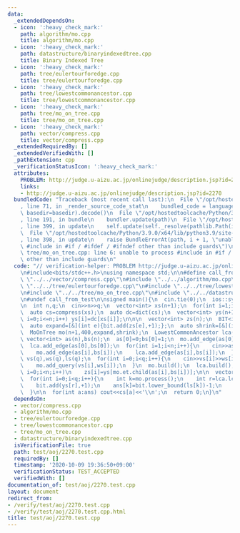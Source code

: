 ```yaml
---
data:
  _extendedDependsOn:
  - icon: ':heavy_check_mark:'
    path: algorithm/mo.cpp
    title: algorithm/mo.cpp
  - icon: ':heavy_check_mark:'
    path: datastructure/binaryindexedtree.cpp
    title: Binary Indexed Tree
  - icon: ':heavy_check_mark:'
    path: tree/eulertourforedge.cpp
    title: tree/eulertourforedge.cpp
  - icon: ':heavy_check_mark:'
    path: tree/lowestcommonancestor.cpp
    title: tree/lowestcommonancestor.cpp
  - icon: ':heavy_check_mark:'
    path: tree/mo_on_tree.cpp
    title: tree/mo_on_tree.cpp
  - icon: ':heavy_check_mark:'
    path: vector/compress.cpp
    title: vector/compress.cpp
  _extendedRequiredBy: []
  _extendedVerifiedWith: []
  _pathExtension: cpp
  _verificationStatusIcon: ':heavy_check_mark:'
  attributes:
    PROBLEM: http://judge.u-aizu.ac.jp/onlinejudge/description.jsp?id=2270
    links:
    - http://judge.u-aizu.ac.jp/onlinejudge/description.jsp?id=2270
  bundledCode: "Traceback (most recent call last):\n  File \"/opt/hostedtoolcache/Python/3.9.0/x64/lib/python3.9/site-packages/onlinejudge_verify/documentation/build.py\"\
    , line 71, in _render_source_code_stat\n    bundled_code = language.bundle(stat.path,\
    \ basedir=basedir).decode()\n  File \"/opt/hostedtoolcache/Python/3.9.0/x64/lib/python3.9/site-packages/onlinejudge_verify/languages/cplusplus.py\"\
    , line 191, in bundle\n    bundler.update(path)\n  File \"/opt/hostedtoolcache/Python/3.9.0/x64/lib/python3.9/site-packages/onlinejudge_verify/languages/cplusplus_bundle.py\"\
    , line 399, in update\n    self.update(self._resolve(pathlib.Path(included), included_from=path))\n\
    \  File \"/opt/hostedtoolcache/Python/3.9.0/x64/lib/python3.9/site-packages/onlinejudge_verify/languages/cplusplus_bundle.py\"\
    , line 398, in update\n    raise BundleErrorAt(path, i + 1, \"unable to process\
    \ #include in #if / #ifdef / #ifndef other than include guards\")\nonlinejudge_verify.languages.cplusplus_bundle.BundleErrorAt:\
    \ tree/mo_on_tree.cpp: line 6: unable to process #include in #if / #ifdef / #ifndef\
    \ other than include guards\n"
  code: "// verification-helper: PROBLEM http://judge.u-aizu.ac.jp/onlinejudge/description.jsp?id=2270\n\
    \n#include<bits/stdc++.h>\nusing namespace std;\n\n#define call_from_test\n#include\
    \ \"../../vector/compress.cpp\"\n#include \"../../algorithm/mo.cpp\"\n#include\
    \ \"../../tree/eulertourforedge.cpp\"\n#include \"../../tree/lowestcommonancestor.cpp\"\
    \n#include \"../../tree/mo_on_tree.cpp\"\n#include \"../../datastructure/binaryindexedtree.cpp\"\
    \n#undef call_from_test\n\nsigned main(){\n  cin.tie(0);\n  ios::sync_with_stdio(0);\n\
    \n  int n,q;\n  cin>>n>>q;\n  vector<int> xs(n+1);\n  for(int i=1;i<=n;i++) cin>>xs[i];\n\
    \  auto cs=compress(xs);\n  auto dc=dict(cs);\n  vector<int> ys(n+1);\n  for(int\
    \ i=0;i<=n;i++) ys[i]=dc[xs[i]];\n\n\n  vector<int> zs(n);\n  BIT<int> bit(n);\n\
    \  auto expand=[&](int e){bit.add(zs[e],+1);};\n  auto shrink=[&](int e){bit.add(zs[e],-1);};\n\
    \  MoOnTree mo(n+1,400,expand,shrink);\n  LowestCommonAncestor lca(n+1);\n\n \
    \ vector<int> as(n),bs(n);\n  as[0]=0;bs[0]=1;\n  mo.add_edge(as[0],bs[0]);\n\
    \  lca.add_edge(as[0],bs[0]);\n  for(int i=1;i<n;i++){\n    cin>>as[i]>>bs[i];\n\
    \    mo.add_edge(as[i],bs[i]);\n    lca.add_edge(as[i],bs[i]);\n  }\n  vector<int>\
    \ vs(q),ws(q),ls(q);\n  for(int i=0;i<q;i++){\n    cin>>vs[i]>>ws[i]>>ls[i];\n\
    \    mo.add_query(vs[i],ws[i]);\n  }\n  mo.build();\n  lca.build();\n\n  for(int\
    \ i=0;i<n;i++)\n    zs[i]=ys[mo.et.child(as[i],bs[i])];\n\n  vector<int> ans(q);\n\
    \  for(int i=0;i<q;i++){\n    int k=mo.process();\n    int r=lca.lca(vs[k],ws[k]);\n\
    \    bit.add(ys[r],+1);\n    ans[k]=bit.lower_bound(ls[k])-1;\n    bit.add(ys[r],-1);\n\
    \  }\n\n  for(int a:ans) cout<<cs[a]<<'\\n';\n  return 0;\n}\n"
  dependsOn:
  - vector/compress.cpp
  - algorithm/mo.cpp
  - tree/eulertourforedge.cpp
  - tree/lowestcommonancestor.cpp
  - tree/mo_on_tree.cpp
  - datastructure/binaryindexedtree.cpp
  isVerificationFile: true
  path: test/aoj/2270.test.cpp
  requiredBy: []
  timestamp: '2020-10-09 19:36:50+09:00'
  verificationStatus: TEST_ACCEPTED
  verifiedWith: []
documentation_of: test/aoj/2270.test.cpp
layout: document
redirect_from:
- /verify/test/aoj/2270.test.cpp
- /verify/test/aoj/2270.test.cpp.html
title: test/aoj/2270.test.cpp
---
```

